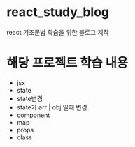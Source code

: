 # react_study_blog
react 기초문법 학습을 위한 블로그 제작

# 해당 프로젝트 학습 내용
- jsx
- state
- state변경
- state가 arr | obj 일때 변경
- component
- map
- props
- class
